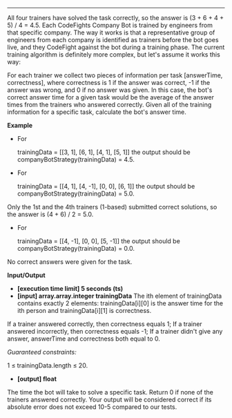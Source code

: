 ---
All four trainers have solved the task correctly, so the answer is (3 + 6 + 4 + 5) / 4 = 4.5.
Each CodeFights Company Bot is trained by engineers from that specific company. The way it works is that a representative group of engineers from each company is identified as trainers before the bot goes live, and they CodeFight against the bot during a training phase. The current training algorithm is definitely more complex, but let's assume it works this way:

For each trainer we collect two pieces of information per task [answerTime, correctness], where correctness is 1 if the answer was correct, -1 if the answer was wrong, and 0 if no answer was given. In this case, the bot's correct answer time for a given task would be the average of the answer times from the trainers who answered correctly. Given all of the training information for a specific task, calculate the bot's answer time.

**Example**
-   For

    trainingData = [[3, 1],
                [6, 1],
                [4, 1],
                [5, 1]]
the output should be companyBotStrategy(trainingData) = 4.5.

-   For

    trainingData = [[4, 1],
                [4, -1],
                [0, 0],
                [6, 1]]
the output should be companyBotStrategy(trainingData) = 5.0.

Only the 1st and the 4th trainers (1-based) submitted correct solutions, so the answer is (4 + 6) / 2 = 5.0.

-   For

    trainingData = [[4, -1],
                [0, 0],
                [5, -1]]
the output should be companyBotStrategy(trainingData) = 0.0.

No correct answers were given for the task.

**Input/Output**

- **[execution time limit] 5 seconds (ts)**
- **[input] array.array.integer trainingData**
    The ith element of trainingData contains exactly 2 elements: trainingData[i][0] is the answer time for the ith person and trainingData[i][1] is correctness.

If a trainer answered correctly, then correctness equals 1;
If a trainer answered incorrectly, then correctness equals -1;
If a trainer didn't give any answer, answerTime and correctness both equal to 0.

*Guaranteed constraints:*

1 ≤ trainingData.length ≤ 20.

- **[output] float**

The time the bot will take to solve a specific task. Return 0 if none of the trainers answered correctly. Your output will be considered correct if its absolute error does not exceed 10-5 compared to our tests.